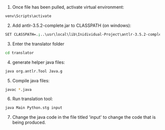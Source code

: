 1. Once file has been pulled, activate virtual environment:
``` sh
venv\Scripts\activate
```

2. Add antlr-3.5.2-complete.jar to CLASSPATH
(on windows):
``` sh
SET CLASSPATH=.;..\usr\local\lib\Inidividual-Project\antlr-3.5.2-complete.jar;%CLASSPATH%
```

3. Enter the translator folder
``` sh
cd translator
```

4. generate helper java files:
``` sh
java org.antlr.Tool Java.g
```

5. Compile java files:
``` sh
javac *.java
```

6. Run translation tool:
``` sh
java Main Python.stg input
```

7. Change the java code in the file titled 'input' to change the code that is being produced. 

